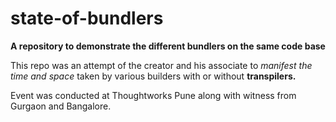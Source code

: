 # <h1>state-of-bundlers</h1>
<b>A repository to demonstrate the different bundlers on the same code base</b>

This repo was an attempt of the creator and his associate to <i>manifest the time and space</i> taken by various builders with or without <b>transpilers.</b>

Event was conducted at Thoughtworks Pune along with witness from Gurgaon and Bangalore.

